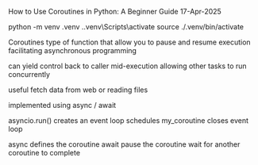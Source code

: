 How to Use Coroutines in Python: A Beginner Guide
17-Apr-2025

python -m venv .venv
.\.venv\Scripts\activate
source ./.venv/bin/activate


Coroutines
type of function that allow you to pause and resume execution
facilitating asynchronous programming

can yield control back to caller mid-execution allowing other tasks to run concurrently

useful
fetch data from web or reading files

implemented using async / await


asyncio.run()
creates an event loop
schedules my_coroutine
closes event loop


async   defines the coroutine
await   pause the coroutine     wait for another coroutine to complete